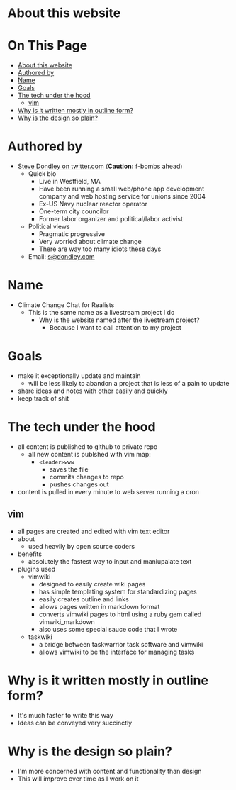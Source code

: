 # About this website

# On This Page

- [About this website](#about-this-website)
- [Authored by](#authored-by)
- [Name](#name)
- [Goals](#goals)
- [The tech under the hood](#the-tech-under-the-hood)
    - [vim](#vim)
- [Why is it written mostly in outline form?](#why-is-it-written-mostly-in-outline-form)
- [Why is the design so plain?](#why-is-the-design-so-plain)

# Authored by

* [Steve Dondley on twitter.com](https://twitter.com/steve_dondley) (**Caution:** f-bombs ahead)
    * Quick bio
        * Live in Westfield, MA
        * Have been running a small web/phone app development company and web hosting service for unions since 2004
        * Ex-US Navy nuclear reactor operator
        * One-term city councilor
        * Former labor organizer and political/labor activist
    * Political views
        * Pragmatic progressive
        * Very worried about climate change
        * There are way too many idiots these days
    * Email: s@dondley.com

# Name
* Climate Change Chat for Realists
    * This is the same name as a livestream project I do 
        * Why is the website named after the livestream project? 
            * Because I want to call attention to my project

# Goals
* make it exceptionally update and maintain
    * will be less likely to abandon a project that is less of a pain to update 
* share ideas and notes with other easily and quickly
* keep track of shit

# The tech under the hood
* all content is published to github to private repo
    * all new content is publshed with vim map:
        * `<leader>www` 
            * saves the file 
            * commits changes to repo
            * pushes changes out
* content is pulled in every minute to web server running a cron

## vim
* all pages are created and edited with vim text editor
* about
    * used heavily by open source coders 
* benefits 
    * absolutely the fastest way to input and maniupalate text 
* plugins used
    * vimwiki
        * designed to easily create wiki pages 
        * has simple templating system for standardizing pages 
        * easily creates outline and links
        * allows pages written in markdown format
        * converts vimwiki pages to html using a ruby gem called vimwiki_markdown
        * also uses some special sauce code that I wrote
    * taskwiki
        * a bridge between taskwarrior task software and vimwiki 
        * allows vimwiki to be the interface for managing tasks

# Why is it written mostly in outline form?
* It's much faster to write this way
* Ideas can be conveyed very succinctly

# Why is the design so plain?
* I'm more concerned with content and functionality than design
* This will improve over time as I work on it 
